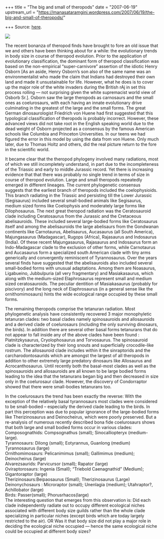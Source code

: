 +++
title = "The big and small of theropods"
date = "2007-06-19"
upstream_url = "https://manasataramgini.wordpress.com/2007/06/19/the-big-and-small-of-theropods/"

+++
Source: [here](https://manasataramgini.wordpress.com/2007/06/19/the-big-and-small-of-theropods/).



[![](https://i2.wp.com/bp3.blogger.com/_ZhvcTTaaD_4/Rn1Nv05tXAI/AAAAAAAAALM/rxvTZMzZ1Jo/s320/majungasaurus.jpg)](http://bp3.blogger.com/_ZhvcTTaaD_4/Rn1Nv05tXAI/AAAAAAAAALM/rxvTZMzZ1Jo/s1600-h/majungasaurus.jpg)

The recent bonanza of theropod finds have brought to fore an old issue that we and others have been thinking about for a while: the evolutionary trends in body size in course of theropod evolution. Prior to the application of evolutionary classification, the dominant form of theropod classification was based on the non-empirical “super-carnivore” assertion of the idiotic Henry Osborn \[As an aside, Henry Osborn’s son also of the same name was an environmentalist who made the claim that Indians had destroyed their own land and made it unsustainable for life. However, what he does is to cover up the major role of the white invaders during the British rAj in set this process rolling — not surprising given the white supremacist world view of Osborb Sr.\]. Osborn saw the large theropods as carnosaurs and the small ones as coelurosaurs, with each having an innate evolutionary drive culminating in the greatest of the large and the small forms. The great German dinosaurologist Friedrich von Huene had first suggested that this typological classification of theropods is probably incorrect. However, these advanced views did not take root in the English speaking world due to the dead weight of Osborn projected as a consensus by the famous American schools like Columbia and Princeton Universities. In our teens we had figured the error in this model by using the data from von Huene. Only much later, due to Thomas Holtz and others, did the real picture return to the fore in the scientific world.

It became clear that the theropod phylogeny involved many radiations, most of which we still incompletely understand, in part due to the incompleteness of the Triassic and early to middle Jurassic record. Yet there is increasing evidence that that there was probably no single trend in terms of size in course of theropod evolution. Large and small theropods repeatedly emerged in different lineages. The current phylogenetic consensus suggests that the earliest branch of theropods included the coelophysioids. This branch radiating in the Triassic and persisting till the Lower Jurassic (Segisaurus) included several small-bodied animals like Segisaurus, medium sized forms like Coelophysis and moderately large forms like Dilophosaurus. The next great theropod radiation was the Ceratosauroid clade including Ceratosaurus from the Jurassic and the Cretaceous abelisauroids. These included several large-bodied forms like Ceratosaurus itself and among the abelisauroids the large abelisaurs from the Gondwanan continents like Carnotaurus, Abelisaurus, Aucasaurus (all South America), Majungasaurus (Madagascar), Rugops (Africa), Rajasaurus and Indosaurus
(India). Of these recent Majungasaurus, Rajasaurus and Indosaurus form
an Indo-Madagascar clade to the exclusion of other forms, while Carnotaurus and Aucasaurus form a specialized south American clade with tiny arms generically and convergently reminiscent of Tyrannosaurus. Over the years several finds have suggested that the abelisauroids also included several small-bodied forms with unusual adaptations. Among them are Noasaurus, Ligabueino, Jubbulpuria (all very fragmentary) and Masiakasaurus, which along with the medium-sized Elaphrosaurus represent small and medium sized ceratosauroids. The peculiar dentition of Masiakasaurus (probably for piscivory) and the long neck of Elaphrosaurus (in a general sense like the ornithomimosaurs) hints the wide ecological range occupied by these small forms.

The remaining theropods comprise the tetanuran radiation. Most phylogenetic analysis have consistently recovered 3 major monophyletic tetanuran clades: two basal clades namely spinosauroids and allosauroids and a derived clade of coelurosaurs (including the only surviving dinosaurs, the birds). In addition there are several other basal forms tetanurans that do not appear to fall inside any of the above clades have been found : Piatnitzkysaurus, Cryolophosaurus and Torvosaurus. The spinosauroid clade is characterized by their long snouts and superficially crocodile-like rostrum. The allosauroid clade includes within it the sinraptorids and the carcharodontosaurids which are amongst the largest of all theropods in addition to other extremely large predatory dinosaurs like Allosaurus and Acrocanthosaurus. Until recently both the basal-most clades as well as the spinosauroids and allosauroids are all known to be large bodied forms leading to the idea that the tetanurans began big and then decreased in size only in the coelurosaur clade. However, the discovery of Condorraptor showed that there were small-bodies tetanurans too.

In the coelurosaurs the trend has been exactly the reverse: With the exception of the relatively basal tyrannosaurs most clades were considered to be small-bodied – especially the derived clade leading to the birds. In part this perception was due to popular ignorance of the large-bodied forms like Therizinosaurus and Deinocheirus, which were poorly preserved. But a re-analysis of numerous recently described bona fide coelurosaurs shows that both large and small bodied forms occur in various clades:  
Composognathids: Compsognathus (small); Sinocalliopteryx
(medium-large).  
Tyrannosaurs: Dilong (small); Eotyrannus, Guanlong (medium) Tyrannosaurus (large)  
Ornithomimosaurs: Pelicanimimus (small); Gallimimus (medium); Deinocheirus (large)  
Alvarezsaurids: Parvicursor (small); Rapator (large)  
Oviraptorosaurs: Ingenia (Small); “Triebold Caenagnathid” (Medium); Gigantoraptor (large)  
Therizinosaurs:Beipaosaurus (Small); Therizinosaurus (Large)  
Deinonychosaurs : Microraptor (small); Unenlagia (medium); Utahraptor?, Achillobator (large)  
Birds: Passer(small); Phorusrhacos(large)  
The interesting question that emerges from this observation is: Did each clade independently radiate out to occupy different ecological niches associated with different body size guilds rather than the whole clade specializing in particular niches (except birds which are today largely restricted to the air). OR Was it that body size did not play a major role in deciding the ecological niche occupied — hence the same ecological niche could be occupied at different body sizes?


